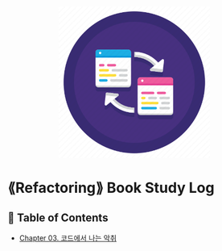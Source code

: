 <div align=center>
<img src="./images/refactoring-icon.webp" width="300" height="300"> </br>
</div>

# ⟪Refactoring⟫ Book Study Log

## 📝 Table of Contents
- [Chapter 03. 코드에서 나는 악취](Refactoring/Chapter03/README.md)
